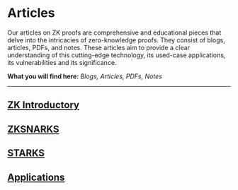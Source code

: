 # Articles

Our articles on ZK proofs are comprehensive and educational pieces that delve into the intricacies of zero-knowledge proofs. They consist of blogs, articles, PDFs, and notes. These articles aim to provide a clear understanding of this cutting-edge technology, its used-case applications, its vulnerabilities and its significance.

**What you will find here:** _Blogs, Articles, PDFs, Notes_

---

## [ZK Introductory](./zkbeginner.md)

## [ZKSNARKS](./zksnarks.md)

## [STARKS](./starks.md)

## [Applications](./applicationszk.md)
